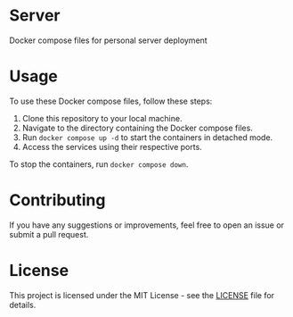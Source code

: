 # Server
Docker compose files for personal server deployment

# Usage
To use these Docker compose files, follow these steps:

1. Clone this repository to your local machine.
2. Navigate to the directory containing the Docker compose files.
3. Run `docker compose up -d` to start the containers in detached mode.
4. Access the services using their respective ports.

To stop the containers, run `docker compose down`.

# Contributing
If you have any suggestions or improvements, feel free to open an issue or submit a pull request.

# License
This project is licensed under the MIT License - see the [LICENSE](LICENSE) file for details.
